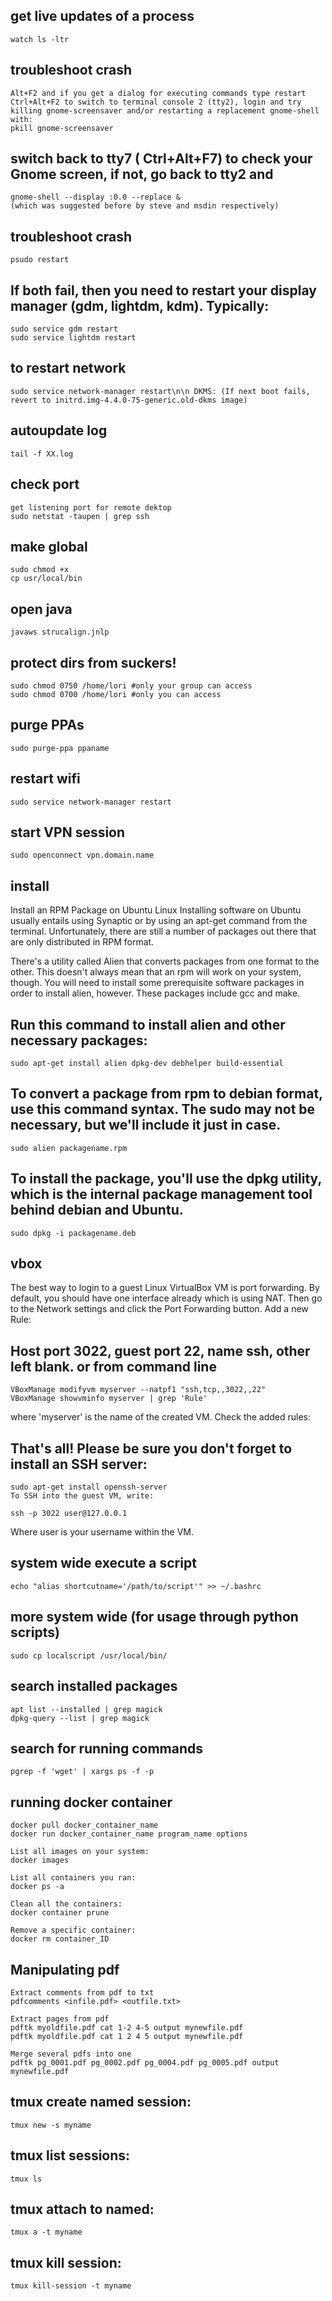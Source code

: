 ## get live updates of a process

    watch ls -ltr 

## troubleshoot crash

    Alt+F2 and if you get a dialog for executing commands type restart
    Ctrl+Alt+F2 to switch to terminal console 2 (tty2), login and try killing gnome-screensaver and/or restarting a replacement gnome-shell with: 
    pkill gnome-screensaver 

## switch back to tty7 ( Ctrl+Alt+F7) to check your Gnome screen, if not, go back to tty2 and 

    gnome-shell --display :0.0 --replace & 
    (which was suggested before by steve and msdin respectively)

## troubleshoot crash

    psudo restart

## If both fail, then you need to restart your display manager (gdm, lightdm, kdm). Typically: 

    sudo service gdm restart
    sudo service lightdm restart

## to restart network

    sudo service network-manager restart\n\n DKMS: (If next boot fails, revert to initrd.img-4.4.0-75-generic.old-dkms image)


## autoupdate log

    tail -f XX.log

## check port

    get listening port for remote dektop
    sudo netstat -taupen | grep ssh

## make global

    sudo chmod +x
    cp usr/local/bin

## open java
    javaws strucalign.jnlp

## protect dirs from suckers!
    sudo chmod 0750 /home/lori #only your group can access
    sudo chmod 0700 /home/lori #only you can access

## purge PPAs
    sudo purge-ppa ppaname

## restart wifi

    sudo service network-manager restart

## start VPN session

    sudo openconnect vpn.domain.name

## install 

Install an RPM Package on Ubuntu Linux
Installing software on Ubuntu usually entails using Synaptic or by using an apt-get command from the terminal. Unfortunately, there are still a number of packages out there that are only distributed in RPM format.

There's a utility called Alien that converts packages from one format to the other. This doesn't always mean that an rpm will work on your system, though. You will need to install some prerequisite software packages in order to install alien, however. These packages include gcc and make.

## Run this command to install alien and other necessary packages:

    sudo apt-get install alien dpkg-dev debhelper build-essential

## To convert a package from rpm to debian format, use this command syntax. The sudo may not be necessary, but we'll include it just in case.

    sudo alien packagename.rpm

## To install the package, you'll use the dpkg utility, which is the internal package management tool behind debian and Ubuntu.

    sudo dpkg -i packagename.deb

## vbox

The best way to login to a guest Linux VirtualBox VM is port forwarding. By default, you should have one interface already which is using NAT. Then go to the Network settings and click the Port Forwarding button. Add a new Rule:

## Host port 3022, guest port 22, name ssh, other left blank. or from command line

    VBoxManage modifyvm myserver --natpf1 "ssh,tcp,,3022,,22"
    VBoxManage showvminfo myserver | grep 'Rule'

where 'myserver' is the name of the created VM. Check the added rules:
    
## That's all! Please be sure you don't forget to install an SSH server:

    sudo apt-get install openssh-server
    To SSH into the guest VM, write:

    ssh -p 3022 user@127.0.0.1

Where user is your username within the VM.

## system wide execute a script

    echo "alias shortcutname='/path/to/script'" >> ~/.bashrc

## more system wide (for usage through python scripts)
    sudo cp localscript /usr/local/bin/
    
## search installed packages

    apt list --installed | grep magick
    dpkg-query --list | grep magick

## search for running commands 
    pgrep -f 'wget' | xargs ps -f -p


## running docker container

    docker pull docker_container_name
    docker run docker_container_name program_name options

    List all images on your system:
    docker images

    List all containers you ran:
    docker ps -a

    Clean all the containers:
    docker container prune

    Remove a specific container:
    docker rm container_ID

## Manipulating pdf

    Extract comments from pdf to txt
    pdfcomments <infile.pdf> <outfile.txt>

    Extract pages from pdf
    pdftk myoldfile.pdf cat 1-2 4-5 output mynewfile.pdf
    pdftk myoldfile.pdf cat 1 2 4 5 output mynewfile.pdf

    Merge several pdfs into one
    pdftk pg_0001.pdf pg_0002.pdf pg_0004.pdf pg_0005.pdf output mynewfile.pdf


## tmux create named session:

    tmux new -s myname

## tmux list sessions:

    tmux ls
    
## tmux attach to named:

    tmux a -t myname

## tmux kill session:

    tmux kill-session -t myname
